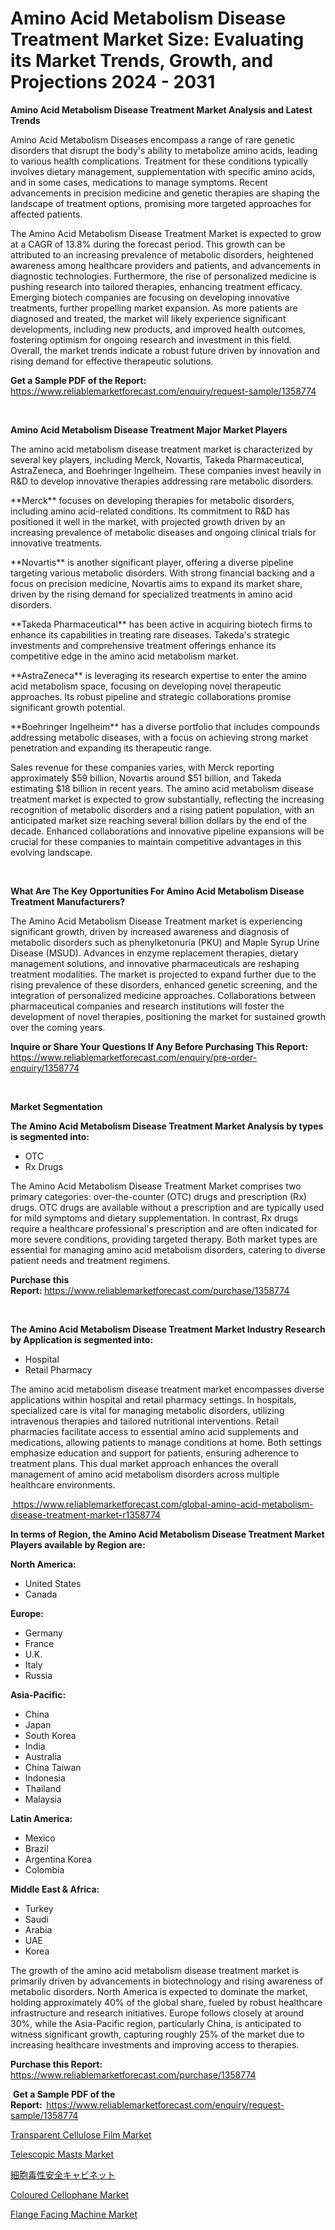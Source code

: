 <p><h1>Amino Acid Metabolism Disease Treatment Market Size: Evaluating its Market Trends, Growth, and Projections 2024 - 2031</h1></p><p><strong>Amino Acid Metabolism Disease Treatment Market Analysis and Latest Trends</strong></p>
<p><p>Amino Acid Metabolism Diseases encompass a range of rare genetic disorders that disrupt the body's ability to metabolize amino acids, leading to various health complications. Treatment for these conditions typically involves dietary management, supplementation with specific amino acids, and in some cases, medications to manage symptoms. Recent advancements in precision medicine and genetic therapies are shaping the landscape of treatment options, promising more targeted approaches for affected patients.</p><p>The Amino Acid Metabolism Disease Treatment Market is expected to grow at a CAGR of 13.8% during the forecast period. This growth can be attributed to an increasing prevalence of metabolic disorders, heightened awareness among healthcare providers and patients, and advancements in diagnostic technologies. Furthermore, the rise of personalized medicine is pushing research into tailored therapies, enhancing treatment efficacy. Emerging biotech companies are focusing on developing innovative treatments, further propelling market expansion. As more patients are diagnosed and treated, the market will likely experience significant developments, including new products, and improved health outcomes, fostering optimism for ongoing research and investment in this field. Overall, the market trends indicate a robust future driven by innovation and rising demand for effective therapeutic solutions.</p></p>
<p><strong>Get a Sample PDF of the Report:&nbsp;</strong> <a href="https://www.reliablemarketforecast.com/enquiry/request-sample/1358774">https://www.reliablemarketforecast.com/enquiry/request-sample/1358774</a></p>
<p>&nbsp;</p>
<p><strong>Amino Acid Metabolism Disease Treatment Major Market Players</strong></p>
<p><p>The amino acid metabolism disease treatment market is characterized by several key players, including Merck, Novartis, Takeda Pharmaceutical, AstraZeneca, and Boehringer Ingelheim. These companies invest heavily in R&D to develop innovative therapies addressing rare metabolic disorders.</p><p>**Merck** focuses on developing therapies for metabolic disorders, including amino acid-related conditions. Its commitment to R&D has positioned it well in the market, with projected growth driven by an increasing prevalence of metabolic diseases and ongoing clinical trials for innovative treatments.</p><p>**Novartis** is another significant player, offering a diverse pipeline targeting various metabolic disorders. With strong financial backing and a focus on precision medicine, Novartis aims to expand its market share, driven by the rising demand for specialized treatments in amino acid disorders.</p><p>**Takeda Pharmaceutical** has been active in acquiring biotech firms to enhance its capabilities in treating rare diseases. Takeda's strategic investments and comprehensive treatment offerings enhance its competitive edge in the amino acid metabolism market.</p><p>**AstraZeneca** is leveraging its research expertise to enter the amino acid metabolism space, focusing on developing novel therapeutic approaches. Its robust pipeline and strategic collaborations promise significant growth potential.</p><p>**Boehringer Ingelheim** has a diverse portfolio that includes compounds addressing metabolic diseases, with a focus on achieving strong market penetration and expanding its therapeutic range.</p><p>Sales revenue for these companies varies, with Merck reporting approximately $59 billion, Novartis around $51 billion, and Takeda estimating $18 billion in recent years. The amino acid metabolism disease treatment market is expected to grow substantially, reflecting the increasing recognition of metabolic disorders and a rising patient population, with an anticipated market size reaching several billion dollars by the end of the decade. Enhanced collaborations and innovative pipeline expansions will be crucial for these companies to maintain competitive advantages in this evolving landscape.</p></p>
<p>&nbsp;</p>
<p><strong>What Are The Key Opportunities For Amino Acid Metabolism Disease Treatment Manufacturers?</strong></p>
<p><p>The Amino Acid Metabolism Disease Treatment market is experiencing significant growth, driven by increased awareness and diagnosis of metabolic disorders such as phenylketonuria (PKU) and Maple Syrup Urine Disease (MSUD). Advances in enzyme replacement therapies, dietary management solutions, and innovative pharmaceuticals are reshaping treatment modalities. The market is projected to expand further due to the rising prevalence of these disorders, enhanced genetic screening, and the integration of personalized medicine approaches. Collaborations between pharmaceutical companies and research institutions will foster the development of novel therapies, positioning the market for sustained growth over the coming years.</p></p>
<p><strong>Inquire or Share Your Questions If Any Before Purchasing This Report:</strong> <a href="https://www.reliablemarketforecast.com/enquiry/pre-order-enquiry/1358774">https://www.reliablemarketforecast.com/enquiry/pre-order-enquiry/1358774</a></p>
<p>&nbsp;</p>
<p><strong>Market Segmentation</strong></p>
<p><strong>The Amino Acid Metabolism Disease Treatment Market Analysis by types is segmented into:</strong></p>
<p><ul><li>OTC</li><li>Rx Drugs</li></ul></p>
<p><p>The Amino Acid Metabolism Disease Treatment Market comprises two primary categories: over-the-counter (OTC) drugs and prescription (Rx) drugs. OTC drugs are available without a prescription and are typically used for mild symptoms and dietary supplementation. In contrast, Rx drugs require a healthcare professional's prescription and are often indicated for more severe conditions, providing targeted therapy. Both market types are essential for managing amino acid metabolism disorders, catering to diverse patient needs and treatment regimens.</p></p>
<p><strong>Purchase this Report:&nbsp;</strong><a href="https://www.reliablemarketforecast.com/purchase/1358774">https://www.reliablemarketforecast.com/purchase/1358774</a></p>
<p>&nbsp;</p>
<p><strong>The Amino Acid Metabolism Disease Treatment Market Industry Research by Application is segmented into:</strong></p>
<p><ul><li>Hospital</li><li>Retail Pharmacy</li></ul></p>
<p><p>The amino acid metabolism disease treatment market encompasses diverse applications within hospital and retail pharmacy settings. In hospitals, specialized care is vital for managing metabolic disorders, utilizing intravenous therapies and tailored nutritional interventions. Retail pharmacies facilitate access to essential amino acid supplements and medications, allowing patients to manage conditions at home. Both settings emphasize education and support for patients, ensuring adherence to treatment plans. This dual market approach enhances the overall management of amino acid metabolism disorders across multiple healthcare environments.</p></p>
<p><a href="https://www.reliablemarketforecast.com/global-amino-acid-metabolism-disease-treatment-market-r1358774">&nbsp;https://www.reliablemarketforecast.com/global-amino-acid-metabolism-disease-treatment-market-r1358774</a></p>
<p><strong>In terms of Region, the Amino Acid Metabolism Disease Treatment Market Players available by Region are:</strong></p>
<p>
    <p> <strong> North America: </strong>
        <ul>
            <li>United States</li>
            <li>Canada</li>
        </ul>
        </p> 
    <p> <strong> Europe: </strong>
        <ul>
            <li>Germany</li>
            <li>France</li>
            <li>U.K.</li>
            <li>Italy</li>
            <li>Russia</li>
        </ul>
        </p> 
    <p> <strong> Asia-Pacific: </strong>
        <ul>
            <li>China</li>
            <li>Japan</li>
            <li>South Korea</li>
            <li>India</li>
            <li>Australia</li>
            <li>China Taiwan</li>
            <li>Indonesia</li>
            <li>Thailand</li>
            <li>Malaysia</li>
        </ul>
        </p> 
    <p> <strong> Latin America: </strong>
        <ul>
            <li>Mexico</li>
            <li>Brazil</li>
            <li>Argentina Korea</li>
            <li>Colombia</li>
        </ul>
        </p> 
    <p> <strong> Middle East & Africa: </strong>
        <ul>
            <li>Turkey</li>
            <li>Saudi</li>
            <li>Arabia</li>
            <li>UAE</li>
            <li>Korea</li>
        </ul>
    </p>
    </p>
<p><p>The growth of the amino acid metabolism disease treatment market is primarily driven by advancements in biotechnology and rising awareness of metabolic disorders. North America is expected to dominate the market, holding approximately 40% of the global share, fueled by robust healthcare infrastructure and research initiatives. Europe follows closely at around 30%, while the Asia-Pacific region, particularly China, is anticipated to witness significant growth, capturing roughly 25% of the market due to increasing healthcare investments and improving access to therapies.</p></p>
<p><strong>Purchase this Report: </strong><a href="https://www.reliablemarketforecast.com/purchase/1358774">https://www.reliablemarketforecast.com/purchase/1358774</a></p>
<p>&nbsp;<strong>Get a Sample PDF of the Report:&nbsp;&nbsp;</strong><a href="https://www.reliablemarketforecast.com/enquiry/request-sample/1358774">https://www.reliablemarketforecast.com/enquiry/request-sample/1358774</a></p>
<p><strong></strong></p>
<p><p><a href="https://issuu.com/reportprime-2/docs/transparent-cellulose-film-market-s_571c3740923f59">Transparent Cellulose Film Market</a></p><p><a href="https://www.linkedin.com/pulse/telescopic-masts-market-trends-growth-outlook-2024-2031-firmotion-njvqf?trackingId=TdFwzZyLQs2csjoY8TDpGA%3D%3D">Telescopic Masts Market</a></p><p><a href="https://medium.com/@giygjksk10/cytotoxic-safety-cabinets-market-%E3%81%AE%E3%82%B0%E3%83%AD%E3%83%BC%E3%83%90%E3%83%AB%E5%B8%82%E5%A0%B4%E6%A6%82%E8%A6%81%E3%81%AF-%E4%B8%96%E7%95%8C%E3%81%8A%E3%82%88%E3%81%B3%E4%B8%BB%E8%A6%81%E5%B8%82%E5%A0%B4%E3%81%AB%E3%81%8A%E3%81%91%E3%82%8B%E6%A5%AD%E7%95%8C%E3%81%AB%E5%BD%B1%E9%9F%BF%E3%82%92%E4%B8%8E%E3%81%88%E3%82%8B%E4%B8%BB%E8%A6%81%E3%81%AA%E3%83%88%E3%83%AC%E3%83%B3%E3%83%89%E3%81%AB%E3%81%A4%E3%81%84%E3%81%A6-%E7%8B%AC%E8%87%AA%E3%81%AE%E8%A6%96%E7%82%B9%E3%82%92%E6%8F%90%E4%BE%9B%E3%81%97%E3%81%BE%E3%81%99-2e129e4d1b36">細胞毒性安全キャビネット</a></p><p><a href="https://issuu.com/reportprime-2/docs/coloured-cellophane-market-size-203_5550021b84630f">Coloured Cellophane Market</a></p><p><a href="https://www.linkedin.com/pulse/flange-facing-machine-market-share-new-trends-analysis-its-type-wletf?trackingId=kgJztHJlR2unqcbMJ2vHOQ%3D%3D">Flange Facing Machine Market</a></p></p>